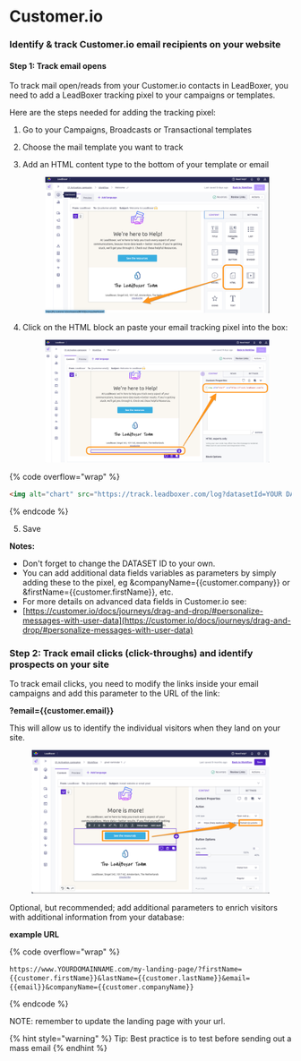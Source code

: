 # Customer.io

### Identify & track Customer.io email recipients on your website&#x20;

#### Step 1: Track email opens

To track mail open/reads from your Customer.io contacts in LeadBoxer, you need to add a LeadBoxer tracking pixel to your campaigns or templates.&#x20;

Here are the steps needed for adding the tracking pixel:

1. Go to your Campaigns, Broadcasts or Transactional templates
2. Choose the mail template you want to track
3.  Add an HTML content type to the bottom of your template or email

    <figure><img src="../../../.gitbook/assets/Customer_io_and_Cralan_-_LeadBoxer_-_Slack.png" alt=""><figcaption></figcaption></figure>
4.  Click on the HTML block an paste your email tracking pixel into the box:

    <figure><img src="../../../.gitbook/assets/Customer_io.png" alt=""><figcaption></figcaption></figure>

{% code overflow="wrap" %}
```html
<img alt="chart" src="https://track.leadboxer.com/log?datasetId=YOUR DATASET ID&campaign={{campaign.name}}-{{message.name}}&email={{customer.email}}" />
```
{% endcode %}

5. Save



**Notes:**

* Don't forget to change the DATASET ID to your own.&#x20;
* You can add additional data fields variables as parameters by simply adding these to the pixel, eg \&companyName=\{{customer.company\}} or \&firstName=\{{customer.firstName\}}, etc.
* For more details on advanced data fields in Customer.io see:&#x20;
* [https://customer.io/docs/journeys/drag-and-drop/#personalize-messages-with-user-data](https://customer.io/docs/journeys/drag-and-drop/#personalize-messages-with-user-data)

### Step 2: Track email clicks (click-throughs) and identify prospects on your site

To track email clicks, you need to modify the links inside your email campaigns and add this parameter to the URL of the link:

**?email=\{{customer.email\}}**

This will allow us to identify the individual visitors when they land on your site.



<figure><img src="../../../.gitbook/assets/Customer_io_and___Cralan_-_LeadBoxer_-_1_new_item_-_Slack.png" alt=""><figcaption></figcaption></figure>

Optional, but recommended; add additional parameters to enrich  visitors with additional information from your database:

**example URL**

{% code overflow="wrap" %}
```url
https://www.YOURDOMAINNAME.com/my-landing-page/?firstName={{customer.firstName}}&lastName={{customer.lastName}}&email={{email}}&companyName={{customer.companyName}}
```
{% endcode %}

NOTE: remember to update the landing page with your url.

{% hint style="warning" %}
Tip: Best practice is to test before sending out a mass email
{% endhint %}
